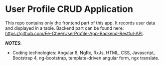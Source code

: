 # User Profile CRUD Application
This repo contains only the frontend part of this app. It records user data and displayed in a table.
Backend part can be found here: https://github.com/Ee-Chee/UserProfile-App-Backend-Restful-API.

**_NOTES_**:
* Coding technologies: Angular 8, NgRx, RxJs, HTML, CSS, Javascript, Bootstrap 4, ng-bootstrap, template-driven angular form, ngx translate.